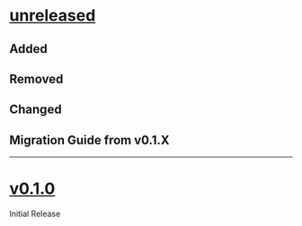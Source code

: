 # [unreleased](https://github.com/SillyFreak/typst-prequery/releases/tags/)
## Added

## Removed

## Changed

## Migration Guide from v0.1.X

---

# [v0.1.0](https://github.com/SillyFreak/typst-prequery/releases/tags/v0.1.0)
Initial Release

